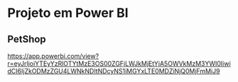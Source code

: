 # Projeto em Power BI

## PetShop

https://app.powerbi.com/view?r=eyJrIjoiYTEyYzRlOTYtMzE3OS00ZGFjLWJkMjEtYjA5OWVkMzM3YWI0IiwidCI6IjZkODMzZGU4LWNkNDItNDcyNS1iMGYxLTE0MDZiNjQ0MjFmMiJ9
